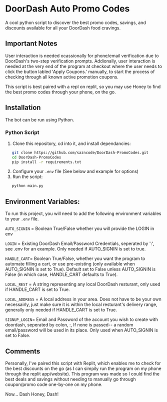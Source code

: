 # DoorDash Auto Promo Codes

A cool python script to discover the best promo codes, savings, and discounts available for all your DoorDash food cravings. 

## Important Notes
User interaction is needed ocassionally for phone/email verification due to DoorDash's two-step verification prompts. Addionally, user interaction is needed at the very end of the program at checkout where the user needs to click the button labled 'Apply Coupons.' manually, to start the process of checking through all known active promotion coupons.

This script is best paired with a repl on replit, so you may use Honey to find the best promo codes through your phone, on the go.

## Installation
The bot can be run using Python.
### Python Script
1. Clone this repository, cd into it, and install dependancies:
```sh
   git clone https://github.com/sazncode/DoorDash-PromoCodes.git
   cd DoorDash-PromoCodes
   pip install -r requirements.txt
   ```
2. Configure your `.env` file (See below and example for options)
3. Run the script:
```sh
   python main.py
```

## Environment Variables:

To run this project, you will need to add the following environment variables to your `.env` file. 

`AUTO_SIGNIN` = Boolean True/False whether you will provide the LOGIN in env

   `LOGIN` = Existing DoorDash Email/Password Credentials, seperated by ':', see .env for an example. Only needed if AUTO_SIGNIN is set to true.

`HANDLE_CART`= Boolean True/False, whether you want the program to automate filling a cart, or use pre-existing (only available when AUTO_SIGNIN is set to True). Default set to False unless AUTO_SIGNIN is False (in which case, HANDLE_CART defaults to True).

   `LOCAL_REST` = A string representing any local DoorDash resturant, only used if HANDLE_CART is set to True.

   `LOCAL_ADDRESS` = A local address in your area. Does not have to be your own necessairly, just make sure it is within the local resturant's delivery range, generally only needed if HANDLE_CART is set to True.

`SIGNUP_LOGIN`= Email and Password of the account you wish to create with doordash, seperated by colon, :, If none is passed-- a random email/password will be used in its place. Only used when AUTO_SIGNIN is set to False.

## Comments
Personally, I've paired this script with Replit, which enables me to check for the best discounts on the go (as I can simpily run the program on my phone through the replit app/website). This program was made so I could find the best deals and savings without needing to manually go through coupon/promo code one-by-one on my phone. 

Now... Dash Honey, Dash! 
